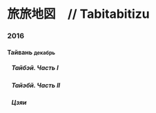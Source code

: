   <h1>旅旅地図　// Tabitabitizu</h1>
  <h3>2016</h3>
  <h4>Тайвань <small>декабрь</small></h4>
  <h5>&nbsp;&nbsp;&nbsp;Тайбэй. Часть I</h5>
  <h5>&nbsp;&nbsp;&nbsp;Тайэбй. Часть II</h5>
  <h5>&nbsp;&nbsp;&nbsp;Цзяи</h5>
